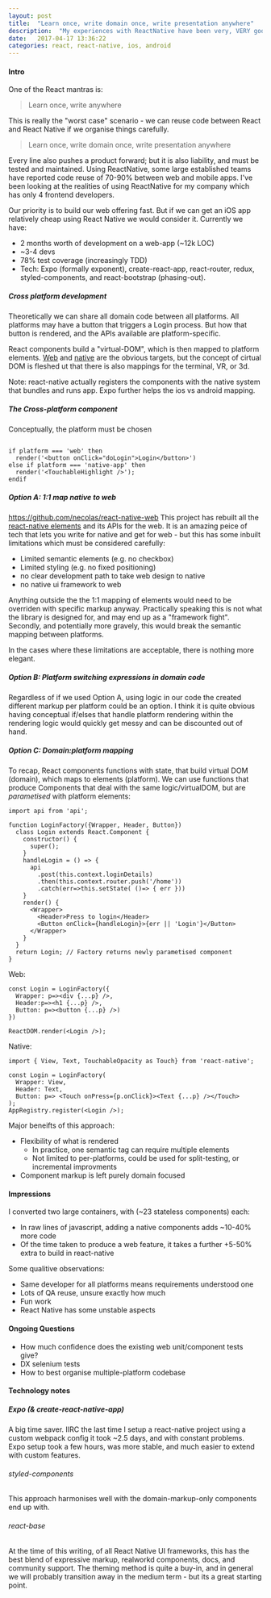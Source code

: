 ```yaml
---
layout: post
title:  "Learn once, write domain once, write presentation anywhere"
description:  "My experiences with ReactNative have been very, VERY good"
date:   2017-04-17 13:36:22
categories: react, react-native, ios, android
---
```


#### Intro

One of the React mantras is:

> Learn once, write anywhere

This is really the "worst case" scenario - we can reuse code between React and React Native if we organise things carefully.

> Learn once, write domain once, write presentation anywhere

Every line also pushes a product forward; but it is also liability, and must be tested and maintained. Using ReactNative, some large established teams have reported code reuse of 70-90% between web and mobile apps. I've been looking at the realities of using ReactNative for my company which has only 4 frontend developers.


Our priority is to build our web offering fast. But if we can get an iOS app relatively cheap using React Native we would consider it. Currently we have:

* 2 months worth of development on a web-app (~12k LOC)
* ~3-4 devs
* 78% test coverage (increasingly TDD)
* Tech: Expo (formally exponent), create-react-app, react-router, redux, styled-components, and react-bootstrap (phasing-out).

##### Cross platform development

Theoretically we can share all domain code between all platforms. All platforms may have a button that triggers a Login process. But how that button is rendered, and the APIs available are platform-specific.

React components build a "virtual-DOM", which is then mapped to platform elements. [Web](https://www.npmjs.com/package/react-dom) and [native](http://facebook.github.io/react-native) are the obvious targets, but the concept of cirtual DOM is fleshed ut that there is also mappings for the terminal, VR, or 3d. 

Note: react-native actually registers the components with the native system that bundles and runs app. Expo further helps the ios vs android mapping.


##### The Cross-platform component

Conceptually, the platform must be chosen

```

if platform === 'web' then
  render('<button onClick="doLogin">Login</button>')
else if platform === 'native-app' then
  render('<TouchableHighlight />');
endif
```


##### Option A: 1:1 map native to web

https://github.com/necolas/react-native-web
This project has rebuilt all the [react-native elements](https://github.com/necolas/react-native-web/blob/master/src/index.js#L52) and its APIs for the web. It is an amazing peice of tech that lets you write for native and get for web - but this has some inbuilt limitations which must be considered carefully:

* Limited semantic elements (e.g. no checkbox)
* Limited styling (e.g. no fixed positioning)
* no clear development path to take web design to native
* no native ui framework to web

Anything outside the the 1:1 mapping of elements would need to be overriden with specific markup anyway. Practically speaking this is not what the library is designed for, and may end up as a "framework fight". Secondly, and potentially more gravely, this would break the semantic mapping between platforms.

In the cases where these limitations are acceptable, there is nothing more elegant.

##### Option B: Platform switching expressions in domain code

Regardless of if we used Option A, using logic in our code the created different markup per platform could be an option. I think it is quite obvious having conceptual if/elses that handle platform rendering within the rendering logic would quickly get messy and can be discounted out of hand.


##### Option C: Domain:platform mapping

To recap, React components functions with state, that build virtual DOM (domain), which maps to elements (platform). We can use functions that produce Components that deal with the same logic/virtualDOM, but are _parametised_ with platform elements:


```
import api from 'api';

function LoginFactory({Wrapper, Header, Button}) 
  class Login extends React.Component {
    constructor() {
      super();
    }
    handleLogin = () => {
      api
        .post(this.context.loginDetails)
        .then(this.context.router.push('/home'))
        .catch(err=>this.setState( ()=> { err }))
    }
    render() {
      <Wrapper>
        <Header>Press to login</Header>
        <Button onClick={handleLogin}>{err || 'Login'}</Button>
      </Wrapper>
    }
  }
  return Login; // Factory returns newly parametised component
}
```

Web:

```
const Login = LoginFactory({
  Wrapper: p=><div {...p} />,
  Header:p=><h1 {...p} />,
  Button: p=><button {...p} />)
})

ReactDOM.render(<Login />);
```

Native:

```
import { View, Text, TouchableOpacity as Touch} from 'react-native';

const Login = LoginFactory(
  Wrapper: View,
  Header: Text,
  Button: p=> <Touch onPress={p.onClick}><Text {...p} /></Touch>
);
AppRegistry.register(<Login />);
```

Major beneifts of this approach:

* Flexibility of what is rendered
  - In practice, one semantic tag can require multiple elements
  - Not limited to per-platforms, could be used for split-testing, or incremental improvments
* Component markup is left purely domain focused

#### Impressions

I converted two large containers, with (~23 stateless components) each:

* In raw lines of javascript, adding a native components adds ~10-40% more code
* Of the time taken to produce a web feature, it takes a further +5-50% extra to build in react-native

Some qualitive observations:

* Same developer for all platforms means requirements understood one
* Lots of QA reuse, unsure exactly how much
* Fun work
* React Native has some unstable aspects

#### Ongoing Questions

* How much confidence does the existing web unit/component tests give? 
* DX selenium tests
* How to best organise multiple-platform codebase

#### Technology notes

##### Expo (& create-react-native-app)

A big time saver. IIRC the last time I setup a react-native project using a custom webpack config it took ~2.5 days, and with constant problems. Expo setup took a few hours, was more stable, and much easier to extend with custom features.

###### styled-components

This approach harmonises well with the domain-markup-only components end up with.

###### react-base

At the time of this writing, of all React Native UI frameworks, this has the best blend of expressive markup, realworkd components, docs, and community support. The theming method is quite a buy-in, and in general we will probably transition away in the medium term - but its a great starting point.
